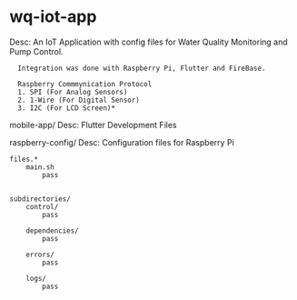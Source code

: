 # wq-iot-app
Desc: An IoT Application with config files for Water Quality Monitoring and Pump Control.
      
      Integration was done with Raspberry Pi, Flutter and FireBase.

      Raspberry Commmynication Protocol
      1. SPI (For Analog Sensors)
      2. 1-Wire (For Digital Sensor)
      3. I2C (For LCD Screen)*

mobile-app/
    Desc: Flutter Development Files

raspberry-config/
    Desc: Configuration files for Raspberry Pi

    files.*
        main.sh
            pass
    

    subdirectories/
        control/
            pass
        
        dependencies/
            pass
        
        errors/
            pass
        
        logs/
            pass


